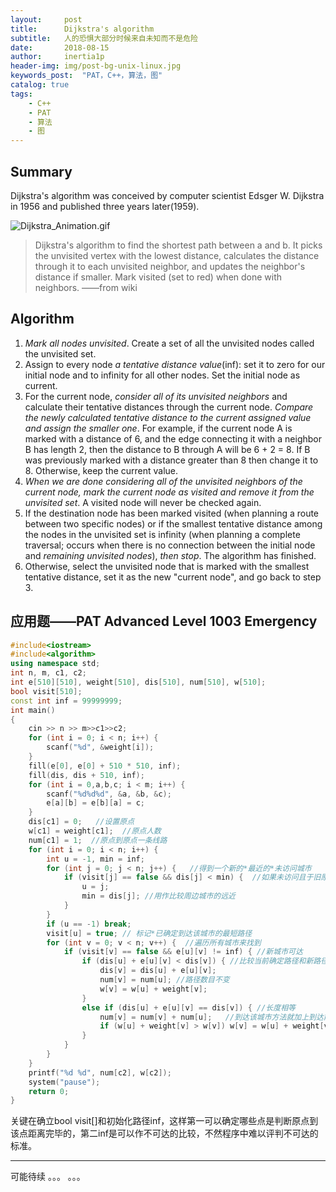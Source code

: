 ```yaml
---
layout:     post
title:      Dijkstra's algorithm
subtitle:   人的恐惧大部分时候来自未知而不是危险
date:       2018-08-15
author:     inertia1p
header-img: img/post-bg-unix-linux.jpg
keywords_post:  "PAT，C++，算法，图"
catalog: true
tags:
    - C++
    - PAT
    - 算法
    - 图
---
```


## Summary

Dijkstra's  algorithm was conceived by computer scientist Edsger W. Dijkstra in 1956 and published three years later(1959).  

![Dijkstra_Animation.gif](https://inertia1p.github.io\img_post\Dijkstra_Animation.gif)

>Dijkstra's algorithm to find the shortest path between a and b. It picks the unvisited vertex with the lowest distance, calculates the distance through it to each unvisited neighbor, and updates the neighbor's distance if smaller. Mark visited (set to red) when done with neighbors.   ——from wiki

## Algorithm

1. *Mark all nodes unvisited*. Create a set of all the unvisited nodes called the unvisited set.
2. Assign to every node *a tentative distance value*(inf): set it to zero for our initial node and to infinity for all other nodes. Set the initial node as current.
3. For the current node, *consider all of its unvisited neighbors* and calculate their tentative distances through the current node. *Compare the newly calculated tentative distance to the current assigned value and assign the smaller one*. For example, if the current node A is marked with a distance of 6, and the edge connecting it with a neighbor B has length 2, then the distance to B through A will be 6 + 2 = 8. If B was previously marked with a distance greater than 8 then change it to 8. Otherwise, keep the current value.
4. *When we are done considering all of the unvisited neighbors of the current node, mark the current node as visited and remove it from the unvisited set*. A visited node will never be checked again.
5. If the destination node has been marked visited (when planning a route between two specific nodes) or if the smallest tentative distance among the nodes in the unvisited set is infinity (when planning a complete traversal; occurs when there is no connection between the initial node and *remaining unvisited nodes*), *then stop*. The algorithm has finished.
6. Otherwise, select the unvisited node that is marked with the smallest tentative distance, set it as the new "current node", and go back to step 3.

## 应用题——PAT Advanced Level 1003 Emergency

```c++
#include<iostream>
#include<algorithm>
using namespace std;
int n, m, c1, c2;
int e[510][510], weight[510], dis[510], num[510], w[510];
bool visit[510];
const int inf = 99999999;
int main()
{
	cin >> n >> m>>c1>>c2;
	for (int i = 0; i < n; i++) {
		scanf("%d", &weight[i]);
	}
	fill(e[0], e[0] + 510 * 510, inf);
	fill(dis, dis + 510, inf);
	for (int i = 0,a,b,c; i < m; i++) {
		scanf("%d%d%d", &a, &b, &c);
		e[a][b] = e[b][a] = c;
	}
	dis[c1] = 0;   //设置原点
	w[c1] = weight[c1];  //原点人数
	num[c1] = 1;  //原点到原点一条线路
	for (int i = 0; i < n; i++) {
		int u = -1, min = inf;    
		for (int j = 0; j < n; j++) {   //得到一个新的*最近的*未访问城市
			if (visit[j] == false && dis[j] < min) {  //如果未访问且于旧原点可达
				u = j;
				min = dis[j]; //用作比较周边城市的远近
			}
		}
		if (u == -1) break;  
		visit[u] = true; // 标记*已确定到达该城市的最短路径
		for (int v = 0; v < n; v++) {  //遍历所有城市来找到
			if (visit[v] == false && e[u][v] != inf) { //新城市可达
				if (dis[u] + e[u][v] < dis[v]) { //比较当前确定路径和新路径大小
					dis[v] = dis[u] + e[u][v];
					num[v] = num[u]; //路径数目不变
					w[v] = w[u] + weight[v];
				}
				else if (dis[u] + e[u][v] == dis[v]) { //长度相等
					num[v] = num[v] + num[u];   //到达该城市方法就加上到达前一座城市的方法
					if (w[u] + weight[v] > w[v]) w[v] = w[u] + weight[v]; //比较两种方法的最大人数
				}
			}
		}
	}
	printf("%d %d", num[c2], w[c2]);
	system("pause");
	return 0;
}
```

关键在确立bool visit[]和初始化路径inf，这样第一可以确定哪些点是判断原点到该点距离完毕的，第二inf是可以作不可达的比较，不然程序中难以评判不可达的标准。

---

可能待续 。。。   。。。
